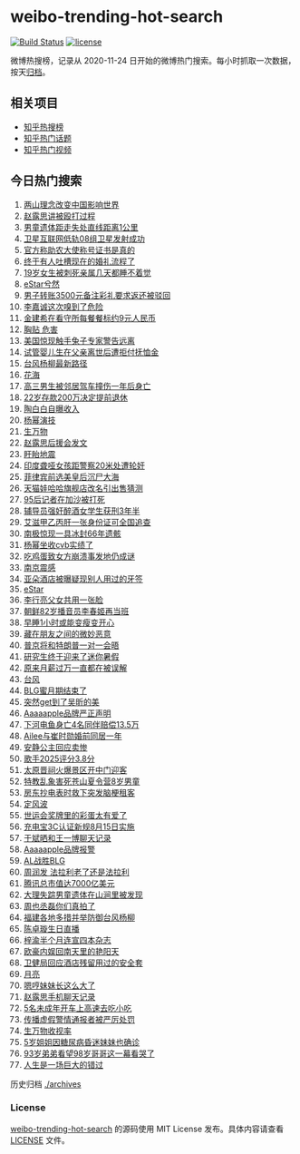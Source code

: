 # weibo-trending-hot-search

[![Build Status](https://github.com/justjavac/weibo-trending-hot-search/workflows/ci/badge.svg?branch=master)](https://github.com/justjavac/weibo-trending-hot-search/actions)
[![license](https://img.shields.io/github/license/justjavac/weibo-trending-hot-search)](https://github.com/justjavac/weibo-trending-hot-search/blob/master/LICENSE)

微博热搜榜，记录从 2020-11-24 日开始的微博热门搜索。每小时抓取一次数据，按天[归档](./archives)。

## 相关项目

- [知乎热搜榜](https://github.com/justjavac/zhihu-trending-top-search)
- [知乎热门话题](https://github.com/justjavac/zhihu-trending-hot-questions)
- [知乎热门视频](https://github.com/justjavac/zhihu-trending-hot-video)

## 今日热门搜索

<!-- BEGIN -->
<!-- 最后更新时间 Thu Aug 14 2025 07:14:03 GMT+0800 (China Standard Time) -->

1. [两山理念改变中国影响世界](https://s.weibo.com//weibo?q=%23%E4%B8%A4%E5%B1%B1%E7%90%86%E5%BF%B5%E6%94%B9%E5%8F%98%E4%B8%AD%E5%9B%BD%E5%BD%B1%E5%93%8D%E4%B8%96%E7%95%8C%23&Refer=new_time)
1. [赵露思讲被殴打过程](https://s.weibo.com//weibo?q=%23%E8%B5%B5%E9%9C%B2%E6%80%9D%E8%AE%B2%E8%A2%AB%E6%AE%B4%E6%89%93%E8%BF%87%E7%A8%8B%23&t=31&band_rank=4&Refer=top)
1. [男童遗体距走失处直线距离1公里](https://s.weibo.com//weibo?q=%23%E7%94%B7%E7%AB%A5%E9%81%97%E4%BD%93%E8%B7%9D%E8%B5%B0%E5%A4%B1%E5%A4%84%E7%9B%B4%E7%BA%BF%E8%B7%9D%E7%A6%BB1%E5%85%AC%E9%87%8C%23&t=31&band_rank=2&Refer=top)
1. [卫星互联网低轨08组卫星发射成功](https://s.weibo.com//weibo?q=%23%E5%8D%AB%E6%98%9F%E4%BA%92%E8%81%94%E7%BD%91%E4%BD%8E%E8%BD%A808%E7%BB%84%E5%8D%AB%E6%98%9F%E5%8F%91%E5%B0%84%E6%88%90%E5%8A%9F%23&t=31&band_rank=3&Refer=top)
1. [官方称助农大使称号证书是真的](https://s.weibo.com//weibo?q=%23%E5%AE%98%E6%96%B9%E7%A7%B0%E5%8A%A9%E5%86%9C%E5%A4%A7%E4%BD%BF%E7%A7%B0%E5%8F%B7%E8%AF%81%E4%B9%A6%E6%98%AF%E7%9C%9F%E7%9A%84%23&t=31&band_rank=1&Refer=top)
1. [终于有人吐槽现在的婚礼流程了](https://s.weibo.com//weibo?q=%E7%BB%88%E4%BA%8E%E6%9C%89%E4%BA%BA%E5%90%90%E6%A7%BD%E7%8E%B0%E5%9C%A8%E7%9A%84%E5%A9%9A%E7%A4%BC%E6%B5%81%E7%A8%8B%E4%BA%86&t=31&band_rank=19&Refer=top)
1. [19岁女生被刺死亲属几天都睡不着觉](https://s.weibo.com//weibo?q=%2319%E5%B2%81%E5%A5%B3%E7%94%9F%E8%A2%AB%E5%88%BA%E6%AD%BB%E4%BA%B2%E5%B1%9E%E5%87%A0%E5%A4%A9%E9%83%BD%E7%9D%A1%E4%B8%8D%E7%9D%80%E8%A7%89%23&t=31&band_rank=10&Refer=top)
1. [eStar兮然](https://s.weibo.com//weibo?q=eStar%E5%85%AE%E7%84%B6&t=31&band_rank=1&Refer=top)
1. [男子转账3500元备注彩礼要求返还被驳回](https://s.weibo.com//weibo?q=%23%E7%94%B7%E5%AD%90%E8%BD%AC%E8%B4%A63500%E5%85%83%E5%A4%87%E6%B3%A8%E5%BD%A9%E7%A4%BC%E8%A6%81%E6%B1%82%E8%BF%94%E8%BF%98%E8%A2%AB%E9%A9%B3%E5%9B%9E%23&t=31&band_rank=25&Refer=top)
1. [李嘉诚这次嗅到了危险](https://s.weibo.com//weibo?q=%23%E6%9D%8E%E5%98%89%E8%AF%9A%E8%BF%99%E6%AC%A1%E5%97%85%E5%88%B0%E4%BA%86%E5%8D%B1%E9%99%A9%23&t=31&band_rank=14&Refer=top)
1. [金建希在看守所每餐餐标约9元人民币](https://s.weibo.com//weibo?q=%23%E9%87%91%E5%BB%BA%E5%B8%8C%E5%9C%A8%E7%9C%8B%E5%AE%88%E6%89%80%E6%AF%8F%E9%A4%90%E9%A4%90%E6%A0%87%E7%BA%A69%E5%85%83%E4%BA%BA%E6%B0%91%E5%B8%81%23&t=31&band_rank=23&Refer=top)
1. [胸贴 危害](https://s.weibo.com//weibo?q=%E8%83%B8%E8%B4%B4%20%E5%8D%B1%E5%AE%B3&t=31&band_rank=11&Refer=top)
1. [美国惊现触手兔子专家警告远离](https://s.weibo.com//weibo?q=%23%E7%BE%8E%E5%9B%BD%E6%83%8A%E7%8E%B0%E8%A7%A6%E6%89%8B%E5%85%94%E5%AD%90%E4%B8%93%E5%AE%B6%E8%AD%A6%E5%91%8A%E8%BF%9C%E7%A6%BB%23&t=31&band_rank=12&Refer=top)
1. [试管婴儿生在父亲离世后遭拒付抚恤金](https://s.weibo.com//weibo?q=%23%E8%AF%95%E7%AE%A1%E5%A9%B4%E5%84%BF%E7%94%9F%E5%9C%A8%E7%88%B6%E4%BA%B2%E7%A6%BB%E4%B8%96%E5%90%8E%E9%81%AD%E6%8B%92%E4%BB%98%E6%8A%9A%E6%81%A4%E9%87%91%23&t=31&band_rank=19&Refer=top)
1. [台风杨柳最新路径](https://s.weibo.com//weibo?q=%23%E5%8F%B0%E9%A3%8E%E6%9D%A8%E6%9F%B3%E6%9C%80%E6%96%B0%E8%B7%AF%E5%BE%84%23&t=31&band_rank=48&Refer=top)
1. [花海](https://s.weibo.com//weibo?q=%E8%8A%B1%E6%B5%B7&t=31&band_rank=4&Refer=top)
1. [高三男生被邻居驾车撞伤一年后身亡](https://s.weibo.com//weibo?q=%23%E9%AB%98%E4%B8%89%E7%94%B7%E7%94%9F%E8%A2%AB%E9%82%BB%E5%B1%85%E9%A9%BE%E8%BD%A6%E6%92%9E%E4%BC%A4%E4%B8%80%E5%B9%B4%E5%90%8E%E8%BA%AB%E4%BA%A1%23&t=31&band_rank=10&Refer=top)
1. [22岁存款200万决定提前退休](https://s.weibo.com//weibo?q=22%E5%B2%81%E5%AD%98%E6%AC%BE200%E4%B8%87%E5%86%B3%E5%AE%9A%E6%8F%90%E5%89%8D%E9%80%80%E4%BC%91&t=31&band_rank=17&Refer=top)
1. [陶白白自曝收入](https://s.weibo.com//weibo?q=%E9%99%B6%E7%99%BD%E7%99%BD%E8%87%AA%E6%9B%9D%E6%94%B6%E5%85%A5&t=31&band_rank=7&Refer=top)
1. [杨幂演技](https://s.weibo.com//weibo?q=%23%E6%9D%A8%E5%B9%82%E6%BC%94%E6%8A%80%23&t=31&band_rank=5&Refer=top)
1. [生万物](https://s.weibo.com//weibo?q=%E7%94%9F%E4%B8%87%E7%89%A9&t=31&band_rank=9&Refer=top)
1. [赵露思后援会发文](https://s.weibo.com//weibo?q=%E8%B5%B5%E9%9C%B2%E6%80%9D%E5%90%8E%E6%8F%B4%E4%BC%9A%E5%8F%91%E6%96%87&t=31&band_rank=21&Refer=top)
1. [盱眙地震](https://s.weibo.com//weibo?q=%E7%9B%B1%E7%9C%99%E5%9C%B0%E9%9C%87&t=31&band_rank=2&Refer=top)
1. [印度聋哑女孩距警察20米处遭轮奸](https://s.weibo.com//weibo?q=%23%E5%8D%B0%E5%BA%A6%E8%81%8B%E5%93%91%E5%A5%B3%E5%AD%A9%E8%B7%9D%E8%AD%A6%E5%AF%9F20%E7%B1%B3%E5%A4%84%E9%81%AD%E8%BD%AE%E5%A5%B8%23&t=31&band_rank=18&Refer=top)
1. [菲律宾前选美皇后沉尸大海](https://s.weibo.com//weibo?q=%23%E8%8F%B2%E5%BE%8B%E5%AE%BE%E5%89%8D%E9%80%89%E7%BE%8E%E7%9A%87%E5%90%8E%E6%B2%89%E5%B0%B8%E5%A4%A7%E6%B5%B7%23&t=31&band_rank=24&Refer=top)
1. [天猫娃哈哈旗舰店改名引出售猜测](https://s.weibo.com//weibo?q=%23%E5%A4%A9%E7%8C%AB%E5%A8%83%E5%93%88%E5%93%88%E6%97%97%E8%88%B0%E5%BA%97%E6%94%B9%E5%90%8D%E5%BC%95%E5%87%BA%E5%94%AE%E7%8C%9C%E6%B5%8B%23&t=31&band_rank=34&Refer=top)
1. [95后记者在加沙被打死](https://s.weibo.com//weibo?q=%2395%E5%90%8E%E8%AE%B0%E8%80%85%E5%9C%A8%E5%8A%A0%E6%B2%99%E8%A2%AB%E6%89%93%E6%AD%BB%23&t=31&band_rank=32&Refer=top)
1. [辅导员强奸醉酒女学生获刑3年半](https://s.weibo.com//weibo?q=%23%E8%BE%85%E5%AF%BC%E5%91%98%E5%BC%BA%E5%A5%B8%E9%86%89%E9%85%92%E5%A5%B3%E5%AD%A6%E7%94%9F%E8%8E%B7%E5%88%913%E5%B9%B4%E5%8D%8A%23&t=31&band_rank=38&Refer=top)
1. [艾滋甲乙丙肝一张身份证可全国追查](https://s.weibo.com//weibo?q=%23%E8%89%BE%E6%BB%8B%E7%94%B2%E4%B9%99%E4%B8%99%E8%82%9D%E4%B8%80%E5%BC%A0%E8%BA%AB%E4%BB%BD%E8%AF%81%E5%8F%AF%E5%85%A8%E5%9B%BD%E8%BF%BD%E6%9F%A5%23&t=31&band_rank=31&Refer=top)
1. [南极惊现一具冰封66年遗骸](https://s.weibo.com//weibo?q=%23%E5%8D%97%E6%9E%81%E6%83%8A%E7%8E%B0%E4%B8%80%E5%85%B7%E5%86%B0%E5%B0%8166%E5%B9%B4%E9%81%97%E9%AA%B8%23&t=31&band_rank=35&Refer=top)
1. [杨幂坐收cvb实绩了](https://s.weibo.com//weibo?q=%E6%9D%A8%E5%B9%82%E5%9D%90%E6%94%B6cvb%E5%AE%9E%E7%BB%A9%E4%BA%86&t=31&band_rank=20&Refer=top)
1. [吃鸡蛋致女方崩溃事发地仍成谜](https://s.weibo.com//weibo?q=%23%E5%90%83%E9%B8%A1%E8%9B%8B%E8%87%B4%E5%A5%B3%E6%96%B9%E5%B4%A9%E6%BA%83%E4%BA%8B%E5%8F%91%E5%9C%B0%E4%BB%8D%E6%88%90%E8%B0%9C%23&t=31&band_rank=40&Refer=top)
1. [南京震感](https://s.weibo.com//weibo?q=%E5%8D%97%E4%BA%AC%E9%9C%87%E6%84%9F&t=31&band_rank=19&Refer=top)
1. [亚朵酒店被曝疑现别人用过的牙签](https://s.weibo.com//weibo?q=%23%E4%BA%9A%E6%9C%B5%E9%85%92%E5%BA%97%E8%A2%AB%E6%9B%9D%E7%96%91%E7%8E%B0%E5%88%AB%E4%BA%BA%E7%94%A8%E8%BF%87%E7%9A%84%E7%89%99%E7%AD%BE%23&t=31&band_rank=6&Refer=top)
1. [eStar](https://s.weibo.com//weibo?q=eStar&t=31&band_rank=7&Refer=top)
1. [李行亮父女共用一张脸](https://s.weibo.com//weibo?q=%E6%9D%8E%E8%A1%8C%E4%BA%AE%E7%88%B6%E5%A5%B3%E5%85%B1%E7%94%A8%E4%B8%80%E5%BC%A0%E8%84%B8&t=31&band_rank=13&Refer=top)
1. [朝鲜82岁播音员李春姬再当班](https://s.weibo.com//weibo?q=%23%E6%9C%9D%E9%B2%9C82%E5%B2%81%E6%92%AD%E9%9F%B3%E5%91%98%E6%9D%8E%E6%98%A5%E5%A7%AC%E5%86%8D%E5%BD%93%E7%8F%AD%23&t=31&band_rank=43&Refer=top)
1. [早睡1小时或能变瘦变开心](https://s.weibo.com//weibo?q=%23%E6%97%A9%E7%9D%A11%E5%B0%8F%E6%97%B6%E6%88%96%E8%83%BD%E5%8F%98%E7%98%A6%E5%8F%98%E5%BC%80%E5%BF%83%23&t=31&band_rank=43&Refer=top)
1. [藏在朋友之间的微妙恶意](https://s.weibo.com//weibo?q=%23%E8%97%8F%E5%9C%A8%E6%9C%8B%E5%8F%8B%E4%B9%8B%E9%97%B4%E7%9A%84%E5%BE%AE%E5%A6%99%E6%81%B6%E6%84%8F%23&t=31&band_rank=36&Refer=top)
1. [普京将和特朗普一对一会晤](https://s.weibo.com//weibo?q=%23%E6%99%AE%E4%BA%AC%E5%B0%86%E5%92%8C%E7%89%B9%E6%9C%97%E6%99%AE%E4%B8%80%E5%AF%B9%E4%B8%80%E4%BC%9A%E6%99%A4%23&t=31&band_rank=14&Refer=top)
1. [研究生终于迎来了迷你暑假](https://s.weibo.com//weibo?q=%E7%A0%94%E7%A9%B6%E7%94%9F%E7%BB%88%E4%BA%8E%E8%BF%8E%E6%9D%A5%E4%BA%86%E8%BF%B7%E4%BD%A0%E6%9A%91%E5%81%87&t=31&band_rank=36&Refer=top)
1. [原来月薪过万一直都在被误解](https://s.weibo.com//weibo?q=%E5%8E%9F%E6%9D%A5%E6%9C%88%E8%96%AA%E8%BF%87%E4%B8%87%E4%B8%80%E7%9B%B4%E9%83%BD%E5%9C%A8%E8%A2%AB%E8%AF%AF%E8%A7%A3&t=31&band_rank=16&Refer=top)
1. [台风](https://s.weibo.com//weibo?q=%E5%8F%B0%E9%A3%8E&t=31&band_rank=33&Refer=top)
1. [BLG蜜月期结束了](https://s.weibo.com//weibo?q=%23BLG%E8%9C%9C%E6%9C%88%E6%9C%9F%E7%BB%93%E6%9D%9F%E4%BA%86%23&t=31&band_rank=31&Refer=top)
1. [突然get到了吴昕的美](https://s.weibo.com//weibo?q=%E7%AA%81%E7%84%B6get%E5%88%B0%E4%BA%86%E5%90%B4%E6%98%95%E7%9A%84%E7%BE%8E&t=31&band_rank=39&Refer=top)
1. [Aaaaapple品牌严正声明](https://s.weibo.com//weibo?q=%23Aaaaapple%E5%93%81%E7%89%8C%E4%B8%A5%E6%AD%A3%E5%A3%B0%E6%98%8E%23&t=31&band_rank=17&Refer=top)
1. [下河电鱼身亡4名同伴赔偿13.5万](https://s.weibo.com//weibo?q=%23%E4%B8%8B%E6%B2%B3%E7%94%B5%E9%B1%BC%E8%BA%AB%E4%BA%A14%E5%90%8D%E5%90%8C%E4%BC%B4%E8%B5%94%E5%81%BF13.5%E4%B8%87%23&t=31&band_rank=32&Refer=top)
1. [Ailee与崔时勋婚前同居一年](https://s.weibo.com//weibo?q=%23Ailee%E4%B8%8E%E5%B4%94%E6%97%B6%E5%8B%8B%E5%A9%9A%E5%89%8D%E5%90%8C%E5%B1%85%E4%B8%80%E5%B9%B4%23&t=31&band_rank=47&Refer=top)
1. [安静公主回应卖惨](https://s.weibo.com//weibo?q=%E5%AE%89%E9%9D%99%E5%85%AC%E4%B8%BB%E5%9B%9E%E5%BA%94%E5%8D%96%E6%83%A8&t=31&band_rank=24&Refer=top)
1. [歌手2025评分3.8分](https://s.weibo.com//weibo?q=%23%E6%AD%8C%E6%89%8B2025%E8%AF%84%E5%88%863.8%E5%88%86%23&t=31&band_rank=29&Refer=top)
1. [太原晋祠火爆景区开中门迎客](https://s.weibo.com//weibo?q=%23%E5%A4%AA%E5%8E%9F%E6%99%8B%E7%A5%A0%E7%81%AB%E7%88%86%E6%99%AF%E5%8C%BA%E5%BC%80%E4%B8%AD%E9%97%A8%E8%BF%8E%E5%AE%A2%23&t=31&band_rank=50&Refer=top)
1. [特教乱象害死苍山夏令营8岁男童](https://s.weibo.com//weibo?q=%23%E7%89%B9%E6%95%99%E4%B9%B1%E8%B1%A1%E5%AE%B3%E6%AD%BB%E8%8B%8D%E5%B1%B1%E5%A4%8F%E4%BB%A4%E8%90%A58%E5%B2%81%E7%94%B7%E7%AB%A5%23&t=31&band_rank=41&Refer=top)
1. [房东抄电表时救下突发脑梗租客](https://s.weibo.com//weibo?q=%23%E6%88%BF%E4%B8%9C%E6%8A%84%E7%94%B5%E8%A1%A8%E6%97%B6%E6%95%91%E4%B8%8B%E7%AA%81%E5%8F%91%E8%84%91%E6%A2%97%E7%A7%9F%E5%AE%A2%23&t=31&band_rank=40&Refer=top)
1. [定风波](https://s.weibo.com//weibo?q=%E5%AE%9A%E9%A3%8E%E6%B3%A2&t=31&band_rank=43&Refer=top)
1. [世运会奖牌里的彩蛋太有爱了](https://s.weibo.com//weibo?q=%23%E4%B8%96%E8%BF%90%E4%BC%9A%E5%A5%96%E7%89%8C%E9%87%8C%E7%9A%84%E5%BD%A9%E8%9B%8B%E5%A4%AA%E6%9C%89%E7%88%B1%E4%BA%86%23&t=31&band_rank=50&Refer=top)
1. [充电宝3C认证新规8月15日实施](https://s.weibo.com//weibo?q=%23%E5%85%85%E7%94%B5%E5%AE%9D3C%E8%AE%A4%E8%AF%81%E6%96%B0%E8%A7%848%E6%9C%8815%E6%97%A5%E5%AE%9E%E6%96%BD%23&t=31&band_rank=45&Refer=top)
1. [于斌晒和王一博聊天记录](https://s.weibo.com//weibo?q=%23%E4%BA%8E%E6%96%8C%E6%99%92%E5%92%8C%E7%8E%8B%E4%B8%80%E5%8D%9A%E8%81%8A%E5%A4%A9%E8%AE%B0%E5%BD%95%23&t=31&band_rank=42&Refer=top)
1. [Aaaaapple品牌报警](https://s.weibo.com//weibo?q=%23Aaaaapple%E5%93%81%E7%89%8C%E6%8A%A5%E8%AD%A6%23&t=31&band_rank=23&Refer=top)
1. [AL战胜BLG](https://s.weibo.com//weibo?q=%23AL%E6%88%98%E8%83%9CBLG%23&t=31&band_rank=8&Refer=top)
1. [周润发 法拉利老了还是法拉利](https://s.weibo.com//weibo?q=%E5%91%A8%E6%B6%A6%E5%8F%91%20%E6%B3%95%E6%8B%89%E5%88%A9%E8%80%81%E4%BA%86%E8%BF%98%E6%98%AF%E6%B3%95%E6%8B%89%E5%88%A9&t=31&band_rank=46&Refer=top)
1. [腾讯总市值达7000亿美元](https://s.weibo.com//weibo?q=%23%E8%85%BE%E8%AE%AF%E6%80%BB%E5%B8%82%E5%80%BC%E8%BE%BE7000%E4%BA%BF%E7%BE%8E%E5%85%83%23&t=31&band_rank=50&Refer=top)
1. [大理失踪男童遗体在山涧里被发现](https://s.weibo.com//weibo?q=%23%E5%A4%A7%E7%90%86%E5%A4%B1%E8%B8%AA%E7%94%B7%E7%AB%A5%E9%81%97%E4%BD%93%E5%9C%A8%E5%B1%B1%E6%B6%A7%E9%87%8C%E8%A2%AB%E5%8F%91%E7%8E%B0%23&t=31&band_rank=22&Refer=top)
1. [周也丞磊你们真拍了](https://s.weibo.com//weibo?q=%E5%91%A8%E4%B9%9F%E4%B8%9E%E7%A3%8A%E4%BD%A0%E4%BB%AC%E7%9C%9F%E6%8B%8D%E4%BA%86&t=31&band_rank=46&Refer=top)
1. [福建各地多措并举防御台风杨柳](https://s.weibo.com//weibo?q=%23%E7%A6%8F%E5%BB%BA%E5%90%84%E5%9C%B0%E5%A4%9A%E6%8E%AA%E5%B9%B6%E4%B8%BE%E9%98%B2%E5%BE%A1%E5%8F%B0%E9%A3%8E%E6%9D%A8%E6%9F%B3%23&t=31&band_rank=47&Refer=top)
1. [陈卓璇生日直播](https://s.weibo.com//weibo?q=%E9%99%88%E5%8D%93%E7%92%87%E7%94%9F%E6%97%A5%E7%9B%B4%E6%92%AD&t=31&band_rank=48&Refer=top)
1. [梓渝半个月连宣四本杂志](https://s.weibo.com//weibo?q=%23%E6%A2%93%E6%B8%9D%E5%8D%8A%E4%B8%AA%E6%9C%88%E8%BF%9E%E5%AE%A3%E5%9B%9B%E6%9C%AC%E6%9D%82%E5%BF%97%23&t=31&band_rank=44&Refer=top)
1. [欧豪内娱回南天里的艳阳天](https://s.weibo.com//weibo?q=%E6%AC%A7%E8%B1%AA%E5%86%85%E5%A8%B1%E5%9B%9E%E5%8D%97%E5%A4%A9%E9%87%8C%E7%9A%84%E8%89%B3%E9%98%B3%E5%A4%A9&t=31&band_rank=28&Refer=top)
1. [卫健局回应酒店残留用过的安全套](https://s.weibo.com//weibo?q=%23%E5%8D%AB%E5%81%A5%E5%B1%80%E5%9B%9E%E5%BA%94%E9%85%92%E5%BA%97%E6%AE%8B%E7%95%99%E7%94%A8%E8%BF%87%E7%9A%84%E5%AE%89%E5%85%A8%E5%A5%97%23&t=31&band_rank=34&Refer=top)
1. [月亮](https://s.weibo.com//weibo?q=%E6%9C%88%E4%BA%AE&t=31&band_rank=15&Refer=top)
1. [嗯哼妹妹长这么大了](https://s.weibo.com//weibo?q=%23%E5%97%AF%E5%93%BC%E5%A6%B9%E5%A6%B9%E9%95%BF%E8%BF%99%E4%B9%88%E5%A4%A7%E4%BA%86%23&t=31&band_rank=49&Refer=top)
1. [赵露思手机聊天记录](https://s.weibo.com//weibo?q=%23%E8%B5%B5%E9%9C%B2%E6%80%9D%E6%89%8B%E6%9C%BA%E8%81%8A%E5%A4%A9%E8%AE%B0%E5%BD%95%23&t=31&band_rank=4&Refer=top)
1. [5名未成年开车上高速去吃小吃](https://s.weibo.com//weibo?q=%235%E5%90%8D%E6%9C%AA%E6%88%90%E5%B9%B4%E5%BC%80%E8%BD%A6%E4%B8%8A%E9%AB%98%E9%80%9F%E5%8E%BB%E5%90%83%E5%B0%8F%E5%90%83%23&t=31&band_rank=26&Refer=top)
1. [传播虚假警情通报者被严厉处罚](https://s.weibo.com//weibo?q=%23%E4%BC%A0%E6%92%AD%E8%99%9A%E5%81%87%E8%AD%A6%E6%83%85%E9%80%9A%E6%8A%A5%E8%80%85%E8%A2%AB%E4%B8%A5%E5%8E%89%E5%A4%84%E7%BD%9A%23&t=31&band_rank=27&Refer=top)
1. [生万物收视率](https://s.weibo.com//weibo?q=%23%E7%94%9F%E4%B8%87%E7%89%A9%E6%94%B6%E8%A7%86%E7%8E%87%23&t=31&band_rank=30&Refer=top)
1. [5岁姐姐因糖尿病昏迷妹妹也确诊](https://s.weibo.com//weibo?q=%235%E5%B2%81%E5%A7%90%E5%A7%90%E5%9B%A0%E7%B3%96%E5%B0%BF%E7%97%85%E6%98%8F%E8%BF%B7%E5%A6%B9%E5%A6%B9%E4%B9%9F%E7%A1%AE%E8%AF%8A%23&t=31&band_rank=35&Refer=top)
1. [93岁弟弟看望98岁哥哥这一幕看哭了](https://s.weibo.com//weibo?q=%2393%E5%B2%81%E5%BC%9F%E5%BC%9F%E7%9C%8B%E6%9C%9B98%E5%B2%81%E5%93%A5%E5%93%A5%E8%BF%99%E4%B8%80%E5%B9%95%E7%9C%8B%E5%93%AD%E4%BA%86%23&t=31&band_rank=37&Refer=top)
1. [人生是一场巨大的错过](https://s.weibo.com//weibo?q=%E4%BA%BA%E7%94%9F%E6%98%AF%E4%B8%80%E5%9C%BA%E5%B7%A8%E5%A4%A7%E7%9A%84%E9%94%99%E8%BF%87&t=31&band_rank=47&Refer=top)

<!-- END -->

历史归档 [./archives](./archives)

### License

[weibo-trending-hot-search](https://github.com/justjavac/weibo-trending-hot-search) 的源码使用 MIT License
发布。具体内容请查看 [LICENSE](./LICENSE) 文件。
